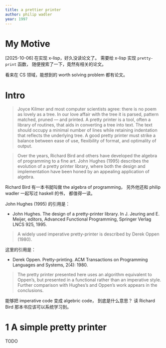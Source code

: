 ```yaml
---
title: a prettier printer
author: philip wadler
year: 1997
---
```


# My Motive

[2025-10-06] 在实现 x-lisp，好久没读论文了。
需要给 x-lisp 实现 `pretty-print` 函数，
随便搜索了一下，竟然有相关的论文。

看来在 CS 领域，能想到的 worth solving problem 都有论文。

# Intro

> Joyce Kilmer and most computer scientists agree: there is no poem as
> lovely as a tree. In our love affair with the tree it is parsed,
> pattern matched, pruned — and printed. A pretty printer is a tool,
> often a library of routines, that aids in converting a tree into
> text. The text should occupy a minimal number of lines while
> retaining indentation that reflects the underlying tree. A good
> pretty printer must strike a balance between ease of use,
> flexibility of format, and optimality of output.

> Over the years, Richard Bird and others have developed the algebra
> of programming to a fine art. John Hughes (1995) describes the
> evolution of a pretty printer library, where both the design and
> implementation have been honed by an appealing application of
> algebra.

Richard Bird 有一本书就叫做 the algebra of programming，
另外他还和 philip wadler 一起写过 haskell 的书，
都值得一读。

John Hughes (1995) 的引用是：

- John Hughes.
  The design of a pretty-printer library.
  In J. Jeuring and E. Meijer, editors,
  Advanced Functional Programming,
  Springer Verlag LNCS 925, 1995.

> A widely used imperative pretty-printer is
> described by Derek Oppen (1980).

这里的引用是：

- Derek Oppen.
  Pretty-printing.
  ACM Transactions on Programming Languages and Systems, 2(4): 1980.

> The pretty printer presented here uses an algorithm equivalent to
> Oppen’s, but presented in a functional rather than an imperative
> style.  Further comparison with Hughes’s and Oppen’s work appears
> in the conclusions.

能够把 imperative code 变成 algebric code，
到底是什么意思？
读 Richard Bird 那本书应该可以系统学习到。

# 1 A simple pretty printer

TODO
